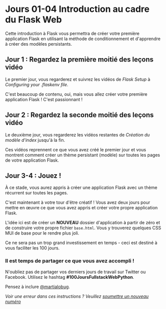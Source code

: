 # Jours 01-04 Introduction au cadre du Flask Web

Cette introduction à Flask vous permettra de créer votre première application Flask en utilisant la méthode de conditionnement et d'apprendre à créer des modèles persistants.

## Jour 1 : Regardez la première moitié des leçons vidéo

Le premier jour, vous regarderez et suivrez les vidéos de *Flask Setup* à *Configuring your .flaskenv file*.

C'est beaucoup de contenu, oui, mais vous allez créer votre première application Flask ! C'est passionnant !

## Jour 2 : Regardez la seconde moitié des leçons vidéo

Le deuxième jour, vous regarderez les vidéos restantes de *Création du modèle d'index* jusqu'à la fin.

Ces vidéos reprennent ce que vous avez créé le premier jour et vous montrent comment créer un thème persistant (modèle) sur toutes les pages de votre application Flask.

## Jour 3-4 : Jouez !

À ce stade, vous aurez appris à créer une application Flask avec un thème récurrent sur toutes les pages.

C'est maintenant à votre tour d'être créatif ! Vous avez deux jours pour mettre en œuvre ce que vous avez appris et créer votre propre application Flask.

L'idée ici est de créer un **NOUVEAU** dossier d'application à partir de zéro et de construire votre propre fichier `base.html`. Vous y trouverez quelques CSS MUI de base pour le rendre plus joli.

Ce ne sera pas un trop grand investissement en temps - ceci est destiné à vous faciliter les 100 jours.

### Il est temps de partager ce que vous avez accompli !

N'oubliez pas de partager vos derniers jours de travail sur Twitter ou Facebook. Utilisez le hashtag **#100JoursFullstackWebPython**. 

Pensez à inclure [@martialobug](https://twitter.com/martialobug).

*Voir une erreur dans ces instructions ? Veuillez [soumettre un nouveau numéro](https://github.com/martialodev/100JoursFullstackWebPython/issues)*
